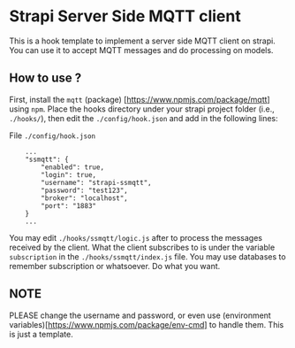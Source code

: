 # Strapi Server Side MQTT client
This is a hook template to implement a server side MQTT client on strapi. You can use it to accept MQTT messages and do processing on models.

## How to use ?
First, install the `mqtt` (package) [https://www.npmjs.com/package/mqtt] using `npm`. Place the hooks directory under your strapi project folder (i.e., `./hooks/`), then edit the `./config/hook.json` and add in the following lines:

File `./config/hook.json`
```
	...
	"ssmqtt": {
		"enabled": true,
		"login": true,
		"username": "strapi-ssmqtt",
		"password": "test123",
		"broker": "localhost",
		"port": "1883"
	}
	...
```

You may edit `./hooks/ssmqtt/logic.js` after to process the messages received by the client. What the client subscribes to is under the variable `subscription` in the `./hooks/ssmqtt/index.js` file. You may use databases to remember subscription or whatsoever. Do what you want.

## NOTE
PLEASE change the username and password, or even use (environment variables)[https://www.npmjs.com/package/env-cmd] to handle them. This is just a template.
